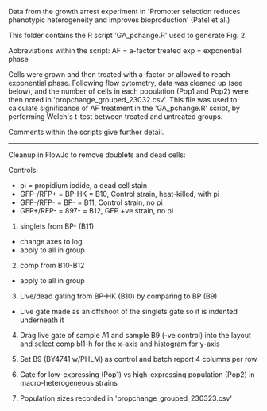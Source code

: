 Data from the growth arrest experiment in 'Promoter selection reduces phenotypic heterogeneity and improves bioproduction' (Patel et al.)

This folder contains the R script 'GA_pchange.R' used to generate Fig. 2. 

Abbreviations within the script:
AF = a-factor treated
exp = exponential phase

Cells were grown and then treated with a-factor or allowed to reach exponential phase. Following flow cytometry, data was cleaned up (see below), and the number of cells in each population (Pop1 and Pop2) were then noted in 'propchange_grouped_23032.csv'. This file was used to calculate significance of AF treatment in the 'GA_pchange.R' script, by performing Welch's t-test between treated and untreated groups. 


Comments within the scripts give further detail.

--------------------------------------------------------------------------------------------------------------
Cleanup in FlowJo to remove doublets and dead cells:

Controls:

- pi = propidium iodide, a dead cell stain
- GFP-/RFP+ = BP-HK = B10, Control strain, heat-killed, with pi
- GFP-/RFP- = BP- = B11, Control strain, no pi
- GFP+/RFP- = 897- = B12, GFP +ve strain, no pi


1) singlets from BP- (B11)
 - change axes to log
 - apply to all in group

2) comp from B10-B12
 - apply to all in group

3) Live/dead gating from BP-HK (B10) by comparing to BP (B9)
 - Live gate made as an offshoot of the singlets gate so 
   it is indented underneath it

4) Drag live gate of sample A1 and sample B9 (-ve control) into the layout
	and select comp bl1-h for the x-axis and histogram for y-axis

5) Set B9 (BY4741 w/PHLM) as control and batch report
	4 columns per row

6) Gate for low-expressing (Pop1) vs high-expressing population (Pop2) in macro-heterogeneous strains

7) Population sizes recorded in 'propchange_grouped_230323.csv'

